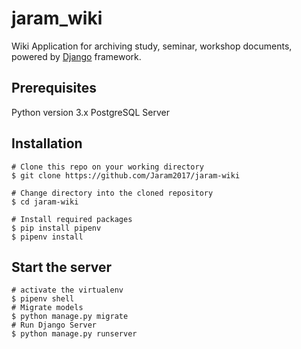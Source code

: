 # jaram_wiki

Wiki Application for archiving study, seminar, workshop documents, powered by [Django](https://github.com/django/django) framework.

Prerequisites
---
Python version 3.x
PostgreSQL Server

Installation
---
```
# Clone this repo on your working directory
$ git clone https://github.com/Jaram2017/jaram-wiki

# Change directory into the cloned repository
$ cd jaram-wiki

# Install required packages
$ pip install pipenv
$ pipenv install
```

Start the server
---

```
# activate the virtualenv
$ pipenv shell
# Migrate models
$ python manage.py migrate
# Run Django Server
$ python manage.py runserver
```
